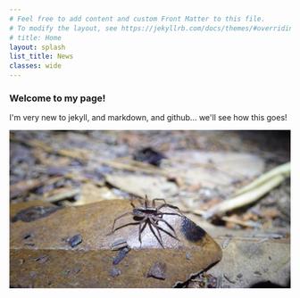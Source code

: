 ```yaml
---
# Feel free to add content and custom Front Matter to this file.
# To modify the layout, see https://jekyllrb.com/docs/themes/#overriding-theme-defaults
# title: Home
layout: splash
list_title: News
classes: wide
---
```


### Welcome to my page!

I'm very new to jekyll, and markdown, and github... we'll see how this goes!

![Spider](/assets/images/RIMG0486.JPG)
